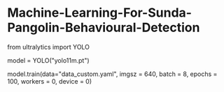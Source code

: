 # Machine-Learning-For-Sunda-Pangolin-Behavioural-Detection
from ultralytics import YOLO

model = YOLO("yolo11m.pt")

model.train(data="data_custom.yaml", imgsz = 640, batch = 8, epochs = 100, workers = 0, device = 0)
